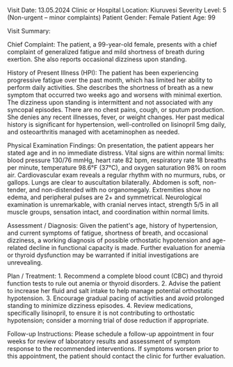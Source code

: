 Visit Date: 13.05.2024
Clinic or Hospital Location: Kiuruvesi
Severity Level: 5 (Non-urgent – minor complaints)
Patient Gender: Female
Patient Age: 99

Visit Summary:

Chief Complaint: The patient, a 99-year-old female, presents with a chief complaint of generalized fatigue and mild shortness of breath during exertion. She also reports occasional dizziness upon standing.

History of Present Illness (HPI): The patient has been experiencing progressive fatigue over the past month, which has limited her ability to perform daily activities. She describes the shortness of breath as a new symptom that occurred two weeks ago and worsens with minimal exertion. The dizziness upon standing is intermittent and not associated with any syncopal episodes. There are no chest pains, cough, or sputum production. She denies any recent illnesses, fever, or weight changes. Her past medical history is significant for hypertension, well-controlled on lisinopril 5mg daily, and osteoarthritis managed with acetaminophen as needed.

Physical Examination Findings: On presentation, the patient appears her stated age and in no immediate distress. Vital signs are within normal limits: blood pressure 130/76 mmHg, heart rate 82 bpm, respiratory rate 18 breaths per minute, temperature 98.6°F (37°C), and oxygen saturation 98% on room air. Cardiovascular exam reveals a regular rhythm with no murmurs, rubs, or gallops. Lungs are clear to auscultation bilaterally. Abdomen is soft, non-tender, and non-distended with no organomegaly. Extremities show no edema, and peripheral pulses are 2+ and symmetrical. Neurological examination is unremarkable, with cranial nerves intact, strength 5/5 in all muscle groups, sensation intact, and coordination within normal limits.

Assessment / Diagnosis: Given the patient's age, history of hypertension, and current symptoms of fatigue, shortness of breath, and occasional dizziness, a working diagnosis of possible orthostatic hypotension and age-related decline in functional capacity is made. Further evaluation for anemia or thyroid dysfunction may be warranted if initial investigations are unrevealing.

Plan / Treatment: 1. Recommend a complete blood count (CBC) and thyroid function tests to rule out anemia or thyroid disorders. 2. Advise the patient to increase her fluid and salt intake to help manage potential orthostatic hypotension. 3. Encourage gradual pacing of activities and avoid prolonged standing to minimize dizziness episodes. 4. Review medications, specifically lisinopril, to ensure it is not contributing to orthostatic hypotension; consider a morning trial of dose reduction if appropriate.

Follow-up Instructions: Please schedule a follow-up appointment in four weeks for review of laboratory results and assessment of symptom response to the recommended interventions. If symptoms worsen prior to this appointment, the patient should contact the clinic for further evaluation.